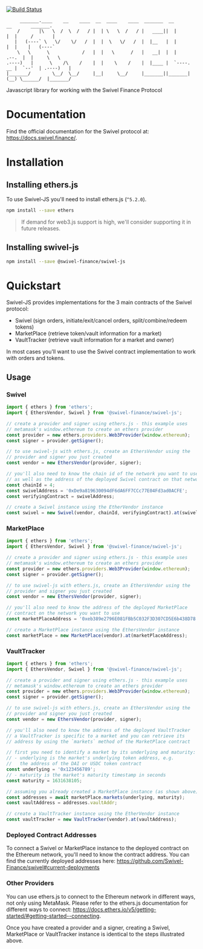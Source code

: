 [![Build Status](https://travis-ci.com/Swivel-Finance/swivel-js.svg?token=mHzJQzb11WHSPwztZw8B&branch=main)](https://travis-ci.com/Swivel-Finance/swivel-js)
```
     _______.____    __    ____  __  ____    ____  _______  __                 __       _______.
    /       |\   \  /  \  /   / |  | \   \  /   / |   ____||  |               |  |     /       |
   |   (----` \   \/    \/   /  |  |  \   \/   /  |  |__   |  |               |  |    |   (----`
    \   \      \            /   |  |   \      /   |   __|  |  |         .--.  |  |     \   \    
.----)   |      \    /\    /    |  |    \    /    |  |____ |  `----. __ |  `--'  | .----)   |   
|_______/        \__/  \__/     |__|     \__/     |_______||_______|(__) \______/  |_______/    
```
Javascript library for working with the Swivel Finance Protocol

# Documentation

Find the official documentation for the Swivel protocol at: https://docs.swivel.finance/.

# Installation

## Installing ethers.js

To use Swivel-JS you'll need to install ethers.js (`^5.2.0`). 

```bash
npm install --save ethers
```

> If demand for web3.js support is high, we'll consider supporting it in future releases.

## Installing swivel-js

```bash
npm install --save @swivel-finance/swivel-js
```

# Quickstart

Swivel-JS provides implementations for the 3 main contracts of the Swivel protocol:

- Swivel (sign orders, initiate/exit/cancel orders, split/combine/redeem tokens)
- MarketPlace (retrieve token/vault information for a market)
- VaultTracker (retrieve vault information for a market and owner)

In most cases you'll want to use the Swivel contract implementation to work with orders and tokens.

## Usage

### Swivel

```typescript
import { ethers } from 'ethers';
import { EthersVendor, Swivel } from '@swivel-finance/swivel-js';

// create a provider and signer using ethers.js - this example uses
// metamask's window.ethereum to create an ethers provider
const provider = new ethers.providers.Web3Provider(window.ethereum);
const signer = provider.getSigner();

// to use swivel-js with ethers.js, create an EthersVendor using the 
// provider and signer you just created
const vendor = new EthersVendor(provider, signer);

// you'll also need to know the chain id of the network you want to use
// as well as the address of the deployed Swivel contract on that network
const chainId = 4;
const swivelAddress = '0xDe9a819630094dF6dA6FF7CCc77E04Fd3ad0ACFE';
const verifyingContract = swivelAddress;

// create a Swivel instance using the EtherVendor instance
const swivel = new Swivel(vendor, chainId, verifyingContract).at(swivelAddress);
```

### MarketPlace

```typescript
import { ethers } from 'ethers';
import { EthersVendor, Swivel } from '@swivel-finance/swivel-js';

// create a provider and signer using ethers.js - this example uses
// metamask's window.ethereum to create an ethers provider
const provider = new ethers.providers.Web3Provider(window.ethereum);
const signer = provider.getSigner();

// to use swivel-js with ethers.js, create an EthersVendor using the 
// provider and signer you just created
const vendor = new EthersVendor(provider, signer);

// you'll also need to know the address of the deployed MarketPlace 
// contract on the network you want to use
const marketPlaceAddress = '0xeb389e2796E081FBb5C032F3D307CD5E6b438D78';

// create a MarketPlace instance using the EthersVendor instance
const marketPlace = new MarketPlace(vendor).at(marketPlaceAddress);
```

### VaultTracker

```typescript
import { ethers } from 'ethers';
import { EthersVendor, Swivel } from '@swivel-finance/swivel-js';

// create a provider and signer using ethers.js - this example uses
// metamask's window.ethereum to create an ethers provider
const provider = new ethers.providers.Web3Provider(window.ethereum);
const signer = provider.getSigner();

// to use swivel-js with ethers.js, create an EthersVendor using the 
// provider and signer you just created
const vendor = new EthersVendor(provider, signer);

// you'll also need to know the address of the deployed VaultTracker
// a VaultTracker is specific to a market and you can retrieve its
// address by using the `markets` method of the MarketPlace contract

// first you need to identify a market by its underlying and maturity:
// - underlying is the market's underlying token address, e.g. 
//   the address of the DAI or USDC token contract
const underlying = '0x123456789';
// - maturity is the market's maturity timestamp in seconds
const maturity = 1631638105;

// assuming you already created a MarketPlace instance (as shown above)
const addresses = await marketPlace.markets(underlying, maturity);
const vaultAddress = addresses.vaultAddr;

// create a VaultTracker instance using the EtherVendor instance
const vaultTracker = new VaultTracker(vendor).at(vaultAddress);
```

### Deployed Contract Addresses
To connect a Swivel or MarketPlace instance to the deployed contract on the Ethereum network, you'll need to know the contract address. You can find the currently deployed addresses here: https://github.com/Swivel-Finance/swivel#current-deployments

### Other Providers

You can use ethers.js to connect to the Ethereum network in different ways, not only using MetaMask. Please refer to the ethers.js documentation for different ways to connect: https://docs.ethers.io/v5/getting-started/#getting-started--connecting.

Once you have created a provider and a signer, creating a Swivel, MarketPlace or VaultTracker instance is identical to the steps illustrated above.
